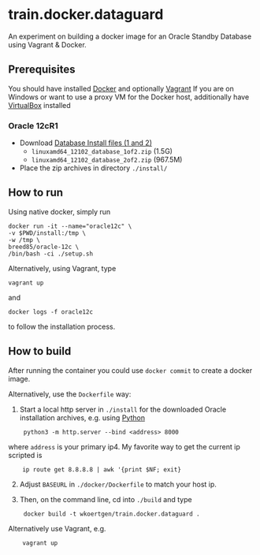 # train.docker.dataguard
An experiment on building a docker image for an Oracle Standby Database using Vagrant & Docker.

## Prerequisites

You should have installed [Docker](https://www.docker.com/) and optionally [Vagrant](https://www.vagrantup.com/)
If you are on Windows or want to use a proxy VM for the Docker host, additionally have [VirtualBox](https://www.virtualbox.org/) installed

### Oracle 12cR1

- Download [Database Install files (1 and 2)](http://www.oracle.com/technetwork/database/enterprise-edition/downloads/database12c-linux-download-1959253.html)
    - `linuxamd64_12102_database_1of2.zip` (1.5G)
    - `linuxamd64_12102_database_2of2.zip` (967.5M)
- Place the zip archives in directory `./install/`

## How to run

Using native docker, simply run

    docker run -it --name="oracle12c" \
    -v $PWD/install:/tmp \
    -w /tmp \
    breed85/oracle-12c \
    /bin/bash -ci ./setup.sh

 Alternatively, using Vagrant, type

    vagrant up

and

    docker logs -f oracle12c

to follow the installation process.

## How to build

After running the container you could use `docker commit` to create a docker image.

Alternatively, use the `Dockerfile` way:

1. Start a local http server in `./install` for the downloaded Oracle installation archives, e.g. using [Python](http://stackoverflow.com/questions/26692708/how-to-add-a-file-to-an-image-in-dockerfile-without-using-the-add-or-copy-direct)

        python3 -m http.server --bind <address> 8000
        
where `address` is your primary ip4. My favorite way to get the current ip scripted is

        ip route get 8.8.8.8 | awk '{print $NF; exit}
        
2. Adjust `BASEURL` in `./docker/Dockerfile` to match your host ip.

3. Then, on the command line, cd into `./build` and type

        docker build -t wkoertgen/train.docker.dataguard .
        
Alternatively use Vagrant, e.g.

        vagrant up
